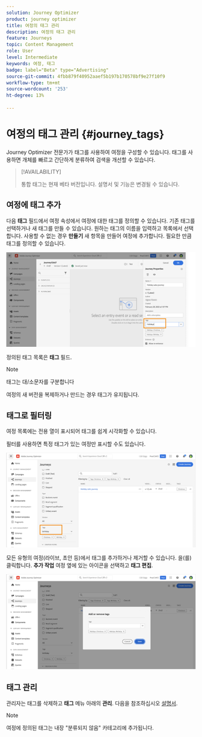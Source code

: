 ```yaml
---
solution: Journey Optimizer
product: journey optimizer
title: 여정의 태그 관리
description: 여정의 태그 관리
feature: Journeys
topic: Content Management
role: User
level: Intermediate
keywords: 여정, 태그
badge: label="Beta" type="Advertising"
source-git-commit: 4fbb879f40952aaef5b197b170578bf9e27f10f9
workflow-type: tm+mt
source-wordcount: '253'
ht-degree: 13%

---
```


# 여정의 태그 관리 {#journey_tags}

Journey Optimizer 전문가가 태그를 사용하여 여정을 구성할 수 있습니다. 태그를 사용하면 개체를 빠르고 간단하게 분류하여 검색을 개선할 수 있습니다.

>[!AVAILABILITY]
>
> 통합 태그는 현재 베타 버전입니다. 설명서 및 기능은 변경될 수 있습니다.

## 여정에 태그 추가

다음 **태그** 필드에서 여정 속성에서 여정에 대한 태그를 정의할 수 있습니다. 기존 태그를 선택하거나 새 태그를 만들 수 있습니다. 원하는 태그의 이름을 입력하고 목록에서 선택합니다. 사용할 수 없는 경우 **만들기** 새 항목을 만들어 여정에 추가합니다. 필요한 만큼 태그를 정의할 수 있습니다.

![](assets/tags1.png)

정의된 태그 목록은 **태그** 필드.

>[!NOTE]
>
> 태그는 대/소문자를 구분합니다
> 
> 여정의 새 버전을 복제하거나 만드는 경우 태그가 유지됩니다.

## 태그로 필터링

여정 목록에는 전용 열이 표시되어 태그를 쉽게 시각화할 수 있습니다.

필터를 사용하면 특정 태그가 있는 여정만 표시할 수도 있습니다.

![](assets/tags2.png)

모든 유형의 여정(라이브, 초안 등)에서 태그를 추가하거나 제거할 수 있습니다. 을(를) 클릭합니다. **추가 작업** 여정 옆에 있는 아이콘을 선택하고 **태그 편집**.

![](assets/tags3.png)

## 태그 관리

관리자는 태그를 삭제하고 **태그** 메뉴 아래의 **관리**. 다음을 참조하십시오 [설명서](https://experienceleague.adobe.com/docs/experience-platform/administrative-tags/overview.html).

>[!NOTE]
>
> 여정에 정의된 태그는 내장 &quot;분류되지 않음&quot; 카테고리에 추가됩니다.
